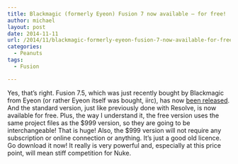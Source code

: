 ```yaml
---
title: Blackmagic (formerly Eyeon) Fusion 7 now available – for free!
author: michael
layout: post
date: 2014-11-11
url: /2014/11/blackmagic-formerly-eyeon-fusion-7-now-available-for-free/
categories:
  - Peanuts
tags:
  - Fusion

---
```

Yes, that&#8217;s right. Fusion 7.5, which was just recently bought by Blackmagic from Eyeon (or rather Eyeon itself was bought, iirc), has now [been released](https://www.blackmagicdesign.com/products/fusion). And the standard version, just like previously done with Resolve, is now available for free. Plus, the way I understand it, the free version uses the same project files as the $999 version, so they are going to be interchangeable! That is huge! Also, the $999 version will not require any subscription or online connection or anything. It&#8217;s just a good old licence. Go download it now! It really is very powerful and, especially at this price point, will mean stiff competition for Nuke.

